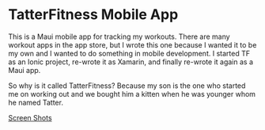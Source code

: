 # TatterFitness Mobile App
This is a Maui mobile app for tracking my workouts. There are many workout apps in the app store, but I wrote this one because I wanted it to be my own and I wanted to do something in mobile development.
I started TF as an Ionic project, re-wrote it as Xamarin, and finally re-wrote it again as a Maui app.

So why is it called TatterFitness? Because my son is the one who started me on working out and we bought him a kitten when he was younger whom he named Tatter. 

<a href=[screen%20shots/readme.md](https://github.com/ChristopherPope/tatter-fitness-mobile/tree/main/Screen%20Shots#readme)>Screen Shots</a>
